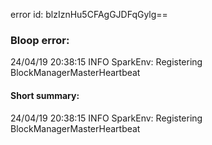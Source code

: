 error id: blzIznHu5CFAgGJDFqGylg==
### Bloop error:

24/04/19 20:38:15 INFO SparkEnv: Registering BlockManagerMasterHeartbeat
#### Short summary: 

24/04/19 20:38:15 INFO SparkEnv: Registering BlockManagerMasterHeartbeat